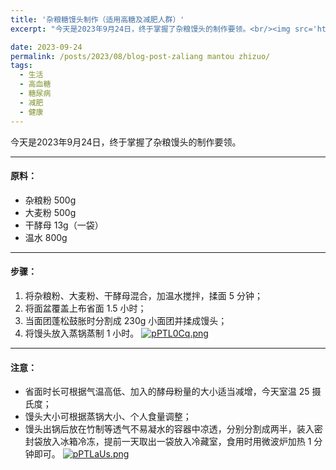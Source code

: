 ```yaml
---
title: '杂粮糖馒头制作（适用高糖及减肥人群）'
excerpt: "今天是2023年9月24日，终于掌握了杂粮馒头的制作要领。<br/><img src='https://z1.ax1x.com/2023/09/24/pPTLd5n.png'>"

date: 2023-09-24
permalink: /posts/2023/08/blog-post-zaliang mantou zhizuo/
tags:
  - 生活
  - 高血糖
  - 糖尿病
  - 减肥
  - 健康
---
```




今天是2023年9月24日，终于掌握了杂粮馒头的制作要领。

---
#### 原料：
* 杂粮粉  500g
* 大麦粉  500g
* 干酵母  13g（一袋）
* 温水  800g

---
#### 步骤：
1. 将杂粮粉、大麦粉、干酵母混合，加温水搅拌，揉面 5 分钟；
2. 将面盆覆盖上布省面 1.5 小时；
3. 当面团蓬松鼓胀时分割成 230g 小面团并揉成馒头；
4. 将馒头放入蒸锅蒸制 1 小时。
[![pPTL0Cq.png](https://z1.ax1x.com/2023/09/24/pPTL0Cq.png)](https://imgse.com/i/pPTL0Cq)


---
#### 注意：
* 省面时长可根据气温高低、加入的酵母粉量的大小适当减增，今天室温 25 摄氏度；
* 馒头大小可根据蒸锅大小、个人食量调整；
* 馒头出锅后放在竹制等透气不易凝水的容器中凉透，分别分割成两半，装入密封袋放入冰箱冷冻，提前一天取出一袋放入冷藏室，食用时用微波炉加热 1 分钟即可。
[![pPTLaUs.png](https://z1.ax1x.com/2023/09/24/pPTLaUs.png)](https://imgse.com/i/pPTLaUs)
